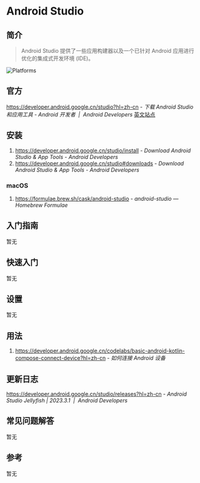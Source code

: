 # Android Studio

## 简介

> Android Studio 提供了一些应用构建器以及一个已针对 Android 应用进行优化的集成式开发环境 (IDE)。

![Platforms](https://img.shields.io/badge/platforms-Windows%2C%20macOS%20and%20Linux-blue)

## 官方

https://developer.android.google.cn/studio?hl=zh-cn - *下载 Android Studio 和应用工具 - Android 开发者  |  Android Developers* [英文站点](https://developer.android.com/studio?hl=zh-cn)

## 安装

1. https://developer.android.google.cn/studio/install - *Download Android Studio & App Tools - Android Developers*
2. https://developer.android.google.cn/studio#downloads - *Download Android Studio & App Tools - Android Developers*

### macOS

1. https://formulae.brew.sh/cask/android-studio - *android-studio — Homebrew Formulae*

## 入门指南

暂无

## 快速入门

暂无

## 设置

暂无

## 用法

1. https://developer.android.google.cn/codelabs/basic-android-kotlin-compose-connect-device?hl=zh-cn - *如何连接 Android 设备*

## 更新日志

https://developer.android.google.cn/studio/releases?hl=zh-cn - *Android Studio Jellyfish | 2023.3.1  |  Android Developers*

## 常见问题解答

暂无

## 参考

暂无
